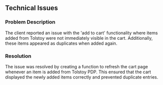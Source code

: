 ## Technical Issues

### Problem Description
The client reported an issue with the 'add to cart' functionality where items added from Tolstoy were not immediately visible in the cart. Additionally, these items appeared as duplicates when added again.

### Resolution
The issue was resolved by creating a function to refresh the cart page whenever an item is added from Tolstoy PDP. This ensured that the cart displayed the newly added items correctly and prevented duplicate entries.